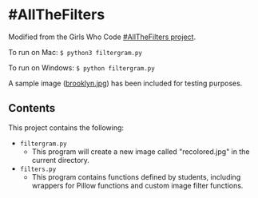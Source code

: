 # #AllTheFilters

Modified from the Girls Who Code [#AllTheFilters project](https://github.com/GirlsFirst/SIP-2018/tree/master/U1-Fundamentals/U1.2-Python/AllTheFilters).

To run on Mac:
`$ python3 filtergram.py`

To run on Windows:
`$ python filtergram.py`

A sample image ([brooklyn.jpg](brooklyn.jpg)) has been included for testing purposes.


## Contents

This project contains the following:

* `filtergram.py`
    * This program will create a new image called "recolored.jpg" in the current directory.
* `filters.py`
    * This program contains functions defined by students, including wrappers for Pillow functions and custom image filter functions.
